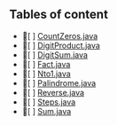 ## Tables of content
- 📄[ ] [CountZeros.java](./CountZeros.java)
- 📄[ ] [DigitProduct.java](./DigitProduct.java)
- 📄[ ] [DigitSum.java](./DigitSum.java)
- 📄[ ] [Fact.java](./Fact.java)
- 📄[ ] [Nto1.java](./Nto1.java)
- 📄[ ] [Palindrome.java](./Palindrome.java)
- 📄[ ] [Reverse.java](./Reverse.java)
- 📄[ ] [Steps.java](./Steps.java)
- 📄[ ] [Sum.java](./Sum.java)
